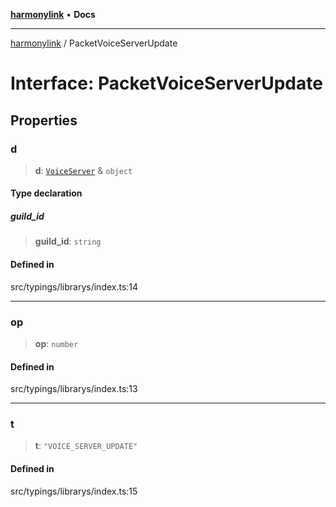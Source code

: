 [**harmonylink**](../README.md) • **Docs**

***

[harmonylink](../globals.md) / PacketVoiceServerUpdate

# Interface: PacketVoiceServerUpdate

## Properties

### d

> **d**: [`VoiceServer`](VoiceServer.md) & `object`

#### Type declaration

##### guild\_id

> **guild\_id**: `string`

#### Defined in

src/typings/librarys/index.ts:14

***

### op

> **op**: `number`

#### Defined in

src/typings/librarys/index.ts:13

***

### t

> **t**: `"VOICE_SERVER_UPDATE"`

#### Defined in

src/typings/librarys/index.ts:15
